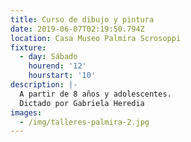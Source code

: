 ```yaml
---
title: Curso de dibujo y pintura
date: 2019-06-07T02:19:50.794Z
location: Casa Museo Palmira Scrosoppi
fixture:
  - day: Sábado
    hourend: '12'
    hourstart: '10'
description: |-
  A partir de 8 años y adolescentes.
  Dictado por Gabriela Heredia
images:
  - /img/talleres-palmira-2.jpg
---
```


